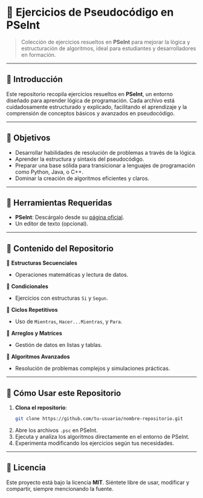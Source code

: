 # 📝 **Ejercicios de Pseudocódigo en PSeInt**  

> Colección de ejercicios resueltos en **PSeInt** para mejorar la lógica y estructuración de algoritmos, ideal para estudiantes y desarrolladores en formación.  

---

## 📖 **Introducción**  
Este repositorio recopila ejercicios resueltos en **PSeInt**, un entorno diseñado para aprender lógica de programación. Cada archivo está cuidadosamente estructurado y explicado, facilitando el aprendizaje y la comprensión de conceptos básicos y avanzados en pseudocódigo.  

---

## 🎯 **Objetivos**  
- Desarrollar habilidades de resolución de problemas a través de la lógica.  
- Aprender la estructura y sintaxis del pseudocódigo.  
- Preparar una base sólida para transicionar a lenguajes de programación como Python, Java, o C++.  
- Dominar la creación de algoritmos eficientes y claros.  

---

## 🔧 **Herramientas Requeridas**  
- **PSeInt**: Descárgalo desde su [página oficial](https://pseint.sourceforge.io/).  
- Un editor de texto (opcional).  

---

## 📁 **Contenido del Repositorio**  
📌 **Estructuras Secuenciales**  
- Operaciones matemáticas y lectura de datos.  

📌 **Condicionales**  
- Ejercicios con estructuras `Si` y `Segun`.  

📌 **Ciclos Repetitivos**  
- Uso de `Mientras`, `Hacer...Mientras`, y `Para`.  

📌 **Arreglos y Matrices**  
- Gestión de datos en listas y tablas.  

📌 **Algoritmos Avanzados**  
- Resolución de problemas complejos y simulaciones prácticas.  

---

## 🚀 **Cómo Usar este Repositorio**  
1. **Clona el repositorio**:  
   ```bash  
   git clone https://github.com/tu-usuario/nombre-repositorio.git  
   ```  
2. Abre los archivos `.psc` en PSeInt.  
3. Ejecuta y analiza los algoritmos directamente en el entorno de PSeInt.  
4. Experimenta modificando los ejercicios según tus necesidades.  

---

## 📄 **Licencia**  
Este proyecto está bajo la licencia **MIT**. Siéntete libre de usar, modificar y compartir, siempre mencionando la fuente.  
